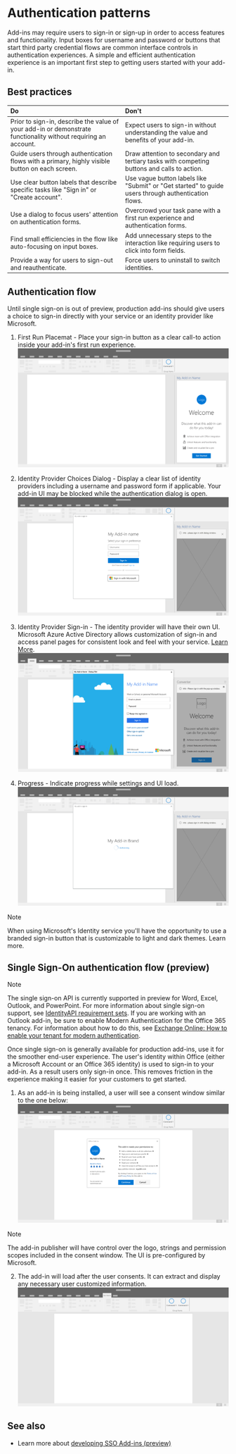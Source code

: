 # Authentication patterns

Add-ins may require users to sign-in or sign-up in order to access features and functionality. Input boxes for username and password or buttons that start third party credential flows are common interface controls in authentication experiences. A simple and efficient authentication experience is an important first step to getting users started with your add-in.

## Best practices

|Do|Don't|
|:----|:----|
|Prior to sign-in, describe the value of your add-in or demonstrate functionality without requiring an account.	|Expect users to sign-in without understanding the value and benefits of your add-in.|
|Guide users through authentication flows with a primary, highly visible button on each screen.	|Draw attention to secondary and tertiary tasks with competing buttons and calls to action.|
|Use clear button labels that describe specific tasks like "Sign in" or "Create account".	|Use vague button labels like "Submit" or "Get started" to guide users through authentication flows.|
|Use a dialog to focus users' attention on authentication forms.	|Overcrowd your task pane with a first run experience and authentication forms.|
|Find small efficiencies in the flow like auto-focusing on input boxes.	|Add unnecessary steps to the interaction like requiring users to click into form fields.|
|Provide a way for users to sign-out and reauthenticate.	|Force users to uninstall to switch identities.|

## Authentication flow
Until single sign-on is out of preview, production add-ins should give users a choice to sign-in directly with your service or an identity provider like Microsoft.

1. First Run Placemat - Place your sign-in button as a clear call-to action inside your add-in's first run experience.
![A screenshot of an add-in task pane in an Office application](../images/add-in-fre-value-placemat.png)

2. Identity Provider Choices Dialog - Display a clear list of identity providers including a username and password form if applicable. Your add-in UI may be blocked while the authentication dialog is open.
![A screenshot of the Identity Provider Choices dialog in an Office application](../images/add-in-auth-choices-dialog.png)



3. Identity Provider Sign-in - The identity provider will have their own UI. Microsoft Azure Active Directory allows customization of sign-in and access panel pages for consistent look and feel with your service. [Learn More](https://docs.microsoft.com/azure/active-directory/fundamentals/customize-branding).
![A screenshot of the Identity Provider Sign-in dialog in an Office application](../images/add-in-auth-identity-sign-in.png)

4. Progress - Indicate progress while settings and UI load.
![A screenshot of a dialog that shows a progress indicator in an Office application](../images/add-in-auth-modal-interstitial.png)

> [!NOTE] 
> When using Microsoft's Identity service you'll have the opportunity to use a branded sign-in button that is customizable to light and dark themes. Learn more.

## Single Sign-On authentication flow (preview)

> [!NOTE]
> The single sign-on API is currently supported in preview for Word, Excel, Outlook, and PowerPoint. For more information about single sign-on support, see [IdentityAPI requirement sets](https://docs.microsoft.com/office/dev/add-ins/reference/requirement-sets/identity-api-requirement-sets?view=office-js). If you are working with an Outlook add-in, be sure to enable Modern Authentication for the Office 365 tenancy. For information about how to do this, see [Exchange Online: How to enable your tenant for modern authentication](https://social.technet.microsoft.com/wiki/contents/articles/32711.exchange-online-how-to-enable-your-tenant-for-modern-authentication.aspx).

Once single sign-on is generally available for production add-ins, use it for the smoother end-user experience. The user's identity within Office (either a Microsoft Account or an Office 365 identity) is used to sign-in to your add-in. As a result users only sign-in once. This removes friction in the experience making it easier for your customers to get started.

1. As an add-in is being installed, a user will see a consent window similar to the one below:
![A screenshot of the consent window in an Office application when an add-in is being installed](../images/add-in-auth-SSO-consent-dialog.png)
> [!NOTE]
> The add-in publisher will have control over the logo, strings and permission scopes included in the consent window. The UI is pre-configured by Microsoft.

2. The add-in will load after the user consents. It can extract and display any necessary user customized information.
![A screenshot of an Office application with add-in buttons displayed in the ribbon](../images/add-in-ribbon.png)

## See also
- Learn more about [developing SSO Add-ins (preview)](https://docs.microsoft.com/office/dev/add-ins/develop/sso-in-office-add-ins)